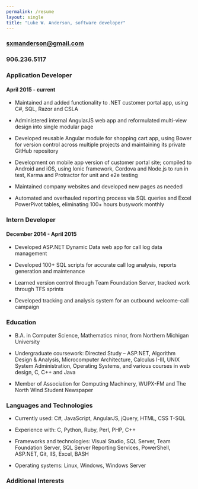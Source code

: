 ```yaml
---
permalink: /resume
layout: single
title: "Luke W. Anderson, software developer"
---
```


### sxmanderson@gmail.com

### 906.236.5117


### Application Developer

#### April 2015 - current



- Maintained and added functionality to .NET customer portal app, using C#, SQL, Razor and CSLA

- Administered internal AngularJS web app and reformulated multi-view design into single modular page

- Developed reusable Angular module for shopping cart app, using Bower for version control across multiple projects and maintaining its private GitHub repository

- Development on mobile app version of customer portal site; compiled to Android and iOS, using Ionic framework, Cordova and Node.js to run in test, Karma and Protractor for unit and e2e testing

- Maintained company websites and developed new pages as needed

- Automated and overhauled reporting process via SQL queries and Excel PowerPivot tables, eliminating 100+ hours busywork monthly




### Intern Developer

#### December 2014 - April 2015

- Developed ASP.NET Dynamic Data web app for call log data management

- Developed 100+ SQL scripts for accurate call log analysis, reports generation and maintenance

- Learned version control through Team Foundation Server, tracked work through TFS sprints

- Developed tracking and analysis system for an outbound welcome-call campaign


### Education

- B.A. in Computer Science, Mathematics minor, from Northern Michigan University

- Undergraduate coursework: Directed Study – ASP.NET, Algorithm Design & Analysis, Microcomputer Architecture, Calculus I-III, UNIX System Administration, Operating Systems, and various courses in web design, C, C++ and Java

- Member of Association for Computing Machinery, WUPX-FM and The North Wind Student Newspaper


### Languages and Technologies

- Currently used:  C#, JavaScript, AngularJS, jQuery, HTML, CSS T-SQL

- Experience with:  C, Python, Ruby, Perl, PHP, C++

- Frameworks and technologies:  Visual Studio, SQL Server, Team Foundation Server, SQL Server Reporting Services, PowerShell, ASP.NET, Git, IIS, Excel, BASH

- Operating systems:  Linux, Windows, Windows Server


### Additional Interests
